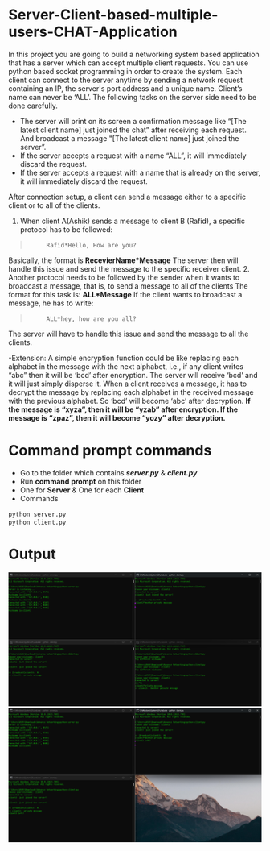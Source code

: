 # Server-Client-based-multiple-users-CHAT-Application
In this project you are going to build a networking system based application that has a server which can accept multiple client requests. You can use python based socket
programming in order to create the system. Each client can connect to the server anytime by sending a network request containing an IP, the server's port address and a unique name. Client’s name can never be ‘ALL’. The following tasks on the server side need to be done carefully.
- The server will print on its screen a confirmation message like “[The latest client name] just joined the chat” after receiving each request. And broadcast a message "[The latest client name] just joined the server”.
- If the server accepts a request with a name “ALL”, it will immediately discard the request.
- If the server accepts a request with a name that is already on the server, it will immediately discard the request.

After connection setup, a client can send a message either to a specific client or to all of the clients.
1. When client A(Ashik) sends a message to client B (Rafid), a specific protocol has to be followed:
>          Rafid*Hello, How are you?
Basically, the format is **RecevierName*Message**
The server then will handle this issue and send the message to the specific receiver client.
2. Another protocol needs to be followed by the sender when it wants to broadcast a message, that is, to send a message to all of the clients
The format for this task is: **ALL*Message**
If the client wants to broadcast a message, he has to write:
>          ALL*hey, how are you all?
The server will have to handle this issue and send the message to all the clients.

-Extension:
A simple encryption function could be like replacing each alphabet in the message with the next alphabet, i.e., if any client writes “abc” then it will be ‘bcd’ after encryption. The server will receive ‘bcd’ and it will just simply disperse it. When a client receives a message, it has to decrypt the message by replacing each alphabet in the received message with the previous alphabet. So ‘bcd’ will become ‘abc’ after decryption.
**If the message is “xyza”, then it will be “yzab” after encryption.
If the message is “zpaz”, then it will become “yozy” after decryption.**

# Command prompt commands
- Go to the folder which contains ***server.py*** & ***client.py***
- Run **command prompt** on this folder
- One for **Server** & One for each **Client**
- Commands
```
python server.py
python client.py
```
# Output
![output image](./demo.png)
![output image](./demo1.png)




